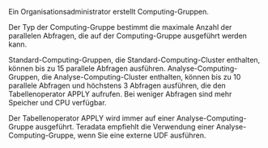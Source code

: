 Ein Organisationsadministrator erstellt Computing-Gruppen.

Der Typ der Computing-Gruppe bestimmt die maximale Anzahl der parallelen Abfragen, die auf der Computing-Gruppe ausgeführt werden kann.

Standard-Computing-Gruppen, die Standard-Computing-Cluster enthalten, können bis zu 15 parallele Abfragen ausführen. Analyse-Computing-Gruppen, die Analyse-Computing-Cluster enthalten, können bis zu 10 parallele Abfragen und höchstens 3 Abfragen ausführen, die den Tabellenoperator APPLY aufrufen. Bei weniger Abfragen sind mehr Speicher und CPU verfügbar.

Der Tabellenoperator APPLY wird immer auf einer Analyse-Computing-Gruppe ausgeführt. Teradata empfiehlt die Verwendung einer Analyse-Computing-Gruppe, wenn Sie eine externe UDF ausführen.
